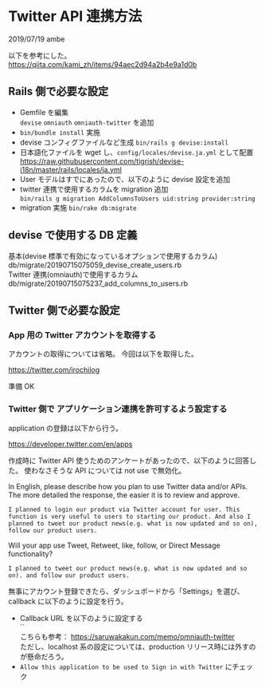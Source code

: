 # Twitter API 連携方法

2019/07/19 ambe

以下を参考にした。  
https://qiita.com/kami_zh/items/94aec2d94a2b4e9a1d0b

## Rails 側で必要な設定

- Gemfile を編集  
  `devise` `omniauth` `omniauth-twitter` を追加
- `bin/bundle install` 実施
- devise コンフィグファイルなど生成 `bin/rails g devise:install`
- 日本語化ファイルを wget し、`config/locales/devise.ja.yml` として配置  
  https://raw.githubusercontent.com/tigrish/devise-i18n/master/rails/locales/ja.yml
- User モデルはすでにあったので、以下のように devise 設定を追加
- twitter 連携で使用するカラムを migration 追加  
  `bin/rails g migration AddColumnsToUsers uid:string provider:string`
- migration 実施 `bin/rake db:migrate`

## devise で使用する DB 定義

基本(devise 標準で有効になっているオプションで使用するカラム)  
db/migrate/20190715075059_devise_create_users.rb  
Twitter 連携(omniauth)で使用するカラム  
db/migrate/20190715075237_add_columns_to_users.rb

## Twitter 側で必要な設定

### App 用の Twitter アカウントを取得する

アカウントの取得については省略。
今回は以下を取得した。

https://twitter.com/irochilog

準備 OK

### Twitter 側で アプリケーション連携を許可するよう設定する

application の登録は以下から行う。

https://developer.twitter.com/en/apps

作成時に Twitter API 使うためのアンケートがあったので、以下のように回答した。
使わなさそうな API については not use で無効化。

In English, please describe how you plan to use Twitter data and/or APIs. The more detailed the response, the easier it is to review and approve.
```
I planned to login our product via Twitter account for user. This function is very useful to users to starting our product. And also I planned to tweet our product news(e.g. what is now updated and so on), follow our product users.
```

Will your app use Tweet, Retweet, like, follow, or Direct Message functionality?
```
I planned to tweet our product news(e.g. what is now updated and so on). and follow our product users.
```

無事にアカウント登録できたら、ダッシュボードから「Settings」を選び、callback に以下のように設定を行う。
* Callback URL を以下のように設定する  
  ``  
  こちらも参考： https://saruwakakun.com/memo/omniauth-twitter  
  ただし、localhost 系の設定については、production リリース時には外すのが懸命だろう。
* `Allow this application to be used to Sign in with Twitter` にチェック

